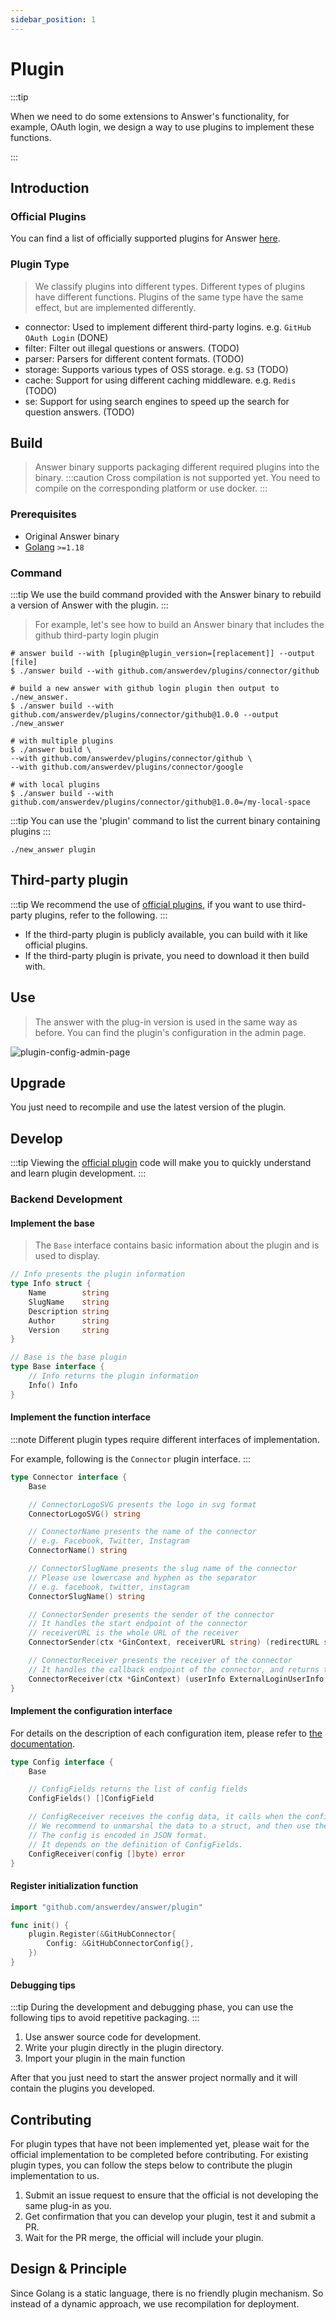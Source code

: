 ```yaml
---
sidebar_position: 1
---
```


# Plugin
:::tip

When we need to do some extensions to Answer's functionality, for example, OAuth login, we design a way to use plugins to implement these functions. 

:::

## Introduction
### Official Plugins
You can find a list of officially supported plugins for Answer [here](https://github.com/answerdev/plugins).

### Plugin Type
> We classify plugins into different types. 
> Different types of plugins have different functions. 
> Plugins of the same type have the same effect, but are implemented differently.

- connector: Used to implement different third-party logins. e.g. `GitHub OAuth Login` (DONE)
- filter: Filter out illegal questions or answers. (TODO)
- parser: Parsers for different content formats. (TODO)
- storage: Supports various types of OSS storage. e.g. `S3` (TODO)
- cache: Support for using different caching middleware. e.g. `Redis` (TODO)
- se: Support for using search engines to speed up the search for question answers. (TODO)

## Build
> Answer binary supports packaging different required plugins into the binary.
:::caution
Cross compilation is not supported yet. You need to compile on the corresponding platform or use docker.
:::

### Prerequisites
- Original Answer binary
- [Golang](https://go.dev/) `>=1.18`

### Command
:::tip
We use the build command provided with the Answer binary to rebuild a version of Answer with the plugin.
:::

> For example, let's see how to build an Answer binary that includes the github third-party login plugin

```shell
# answer build --with [plugin@plugin_version=[replacement]] --output [file]
$ ./answer build --with github.com/answerdev/plugins/connector/github

# build a new answer with github login plugin then output to ./new_answer.
$ ./answer build --with github.com/answerdev/plugins/connector/github@1.0.0 --output ./new_answer

# with multiple plugins
$ ./answer build \
--with github.com/answerdev/plugins/connector/github \
--with github.com/answerdev/plugins/connector/google

# with local plugins
$ ./answer build --with github.com/answerdev/plugins/connector/github@1.0.0=/my-local-space
```

:::tip
You can use the 'plugin' command to list the current binary containing plugins
:::

```shell
./new_answer plugin
```

## Third-party plugin
:::tip
We recommend the use of [official plugins](https://github.com/answerdev/plugins), if you want to use third-party plugins, refer to the following.
:::

- If the third-party plugin is publicly available, you can build with it like official plugins.
- If the third-party plugin is private, you need to download it then build with.

## Use
> The answer with the plug-in version is used in the same way as before.
> You can find the plugin's configuration in the admin page.

![plugin-config-admin-page](/img/docs/plugin-config-admin-page.png)

## Upgrade
You just need to recompile and use the latest version of the plugin.

## Develop
:::tip
Viewing the [official plugin](https://github.com/answerdev/plugins) code will make you to quickly understand and learn plugin development.
:::

### Backend Development
#### Implement the base 
> The `Base` interface contains basic information about the plugin and is used to display.

```go
// Info presents the plugin information
type Info struct {
	Name        string
	SlugName    string
	Description string
	Author      string
	Version     string
}

// Base is the base plugin
type Base interface {
	// Info returns the plugin information
	Info() Info
}
```

#### Implement the function interface
:::note
Different plugin types require different interfaces of implementation.

For example, following is the `Connector` plugin interface. 
:::

```go
type Connector interface {
	Base

	// ConnectorLogoSVG presents the logo in svg format
	ConnectorLogoSVG() string

	// ConnectorName presents the name of the connector
	// e.g. Facebook, Twitter, Instagram
	ConnectorName() string

	// ConnectorSlugName presents the slug name of the connector
	// Please use lowercase and hyphen as the separator
	// e.g. facebook, twitter, instagram
	ConnectorSlugName() string

	// ConnectorSender presents the sender of the connector
	// It handles the start endpoint of the connector
	// receiverURL is the whole URL of the receiver
	ConnectorSender(ctx *GinContext, receiverURL string) (redirectURL string)

	// ConnectorReceiver presents the receiver of the connector
	// It handles the callback endpoint of the connector, and returns the
	ConnectorReceiver(ctx *GinContext) (userInfo ExternalLoginUserInfo, err error)
}
```

#### Implement the configuration interface
For details on the description of each configuration item, please refer to [the documentation](/docs/development/extending/plugin_config).

```go
type Config interface {
	Base

	// ConfigFields returns the list of config fields
	ConfigFields() []ConfigField

	// ConfigReceiver receives the config data, it calls when the config is saved or initialized.
	// We recommend to unmarshal the data to a struct, and then use the struct to do something.
	// The config is encoded in JSON format.
	// It depends on the definition of ConfigFields.
	ConfigReceiver(config []byte) error
}
```

#### Register initialization function
```go
import "github.com/answerdev/answer/plugin"

func init() {
	plugin.Register(&GitHubConnector{
		Config: &GitHubConnectorConfig{},
	})
}
```

#### Debugging tips
:::tip
During the development and debugging phase, you can use the following tips to avoid repetitive packaging.
:::

1. Use answer source code for development.
2. Write your plugin directly in the plugin directory.
3. Import your plugin in the main function

After that you just need to start the answer project normally and it will contain the plugins you developed.


## Contributing
For plugin types that have not been implemented yet, please wait for the official implementation to be completed before contributing.
For existing plugin types, you can follow the steps below to contribute the plugin implementation to us. 

1. Submit an issue request to ensure that the official is not developing the same plug-in as you.
2. Get confirmation that you can develop your plugin, test it and submit a PR.
3. Wait for the PR merge, the official will include your plugin.

## Design & Principle
Since Golang is a static language, there is no friendly plugin mechanism. So instead of a dynamic approach, we use recompilation for deployment.
